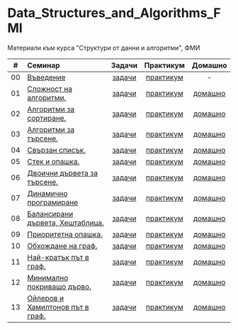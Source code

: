 # Data_Structures_and_Algorithms_FMI
Материали към курса "Структури от данни и алгоритми", ФМИ

|   #   | Семинар                                             |               Задачи                |           Практикум            |                            Домашно                            |
| :---: | :-------------------------------------------------- | :---------------------------------: | :----------------------------: | :-----------------------------------------------------------: |
|  00   | [Въведение](week_00/Seminar)                        | [задачи](week_00/Seminar/Solutions) | [практикум](week_00/Practicum) |                               -                               |
|  01   | [Сложност на алгоритми.](week_01/Seminar)           | [задачи](week_01/Seminar/Solutions) | [практикум](week_01/Practicum) | [домашно](https://www.hackerrank.com/contests/sda-hw-1-2024)  |
|  02   | [Алгоритми за сортиране.](week_02/Seminar)          | [задачи](week_02/Seminar/Solutions) | [практикум](week_02/Practicum) | [домашно](https://www.hackerrank.com/contests/sda-hw-2-2024)  |
|  03   | [Алгоритми за търсене.](week_03/Seminar)            | [задачи](week_03/Seminar/Solutions) | [практикум](week_03/Practicum) | [домашно](https://www.hackerrank.com/contests/sda-hw-3-2024)  |
|  04   | [Свързан списък.](week_04/Seminar)                  | [задачи](week_04/Seminar/Solutions) | [практикум](week_04/Practicum) | [домашно](https://www.hackerrank.com/contests/sda-hw-4-2024)  |
|  05   | [Стек и опашка.](week_05/Seminar)                   | [задачи](week_05/Seminar/Solutions) | [практикум](week_05/Practicum) | [домашно](https://www.hackerrank.com/contests/sda-hw-5-2024)  |
|  06   | [Двоични дървета за търсене.](week_06/Seminar)      | [задачи](week_06/Seminar/Solutions) | [практикум](week_06/Practicum) | [домашно](https://www.hackerrank.com/contests/sda-hw-6-2024)  |
|  07   | [Динамично програмиране](week_07/Seminar)           | [задачи](week_07/Seminar/Solutions) | [практикум](week_07/Practicum) | [домашно](https://www.hackerrank.com/contests/sda-hw-7-2024)  |
|  08   | [Балансирани дървета, Хештаблица.](week_08/Seminar) | [задачи](week_08/Seminar/Solutions) | [практикум](week_08/Practicum) | [домашно](https://www.hackerrank.com/contests/sda-hw-8-2024)  |
|  09   | [Приоритетна опашка.](week_09/Seminar)              | [задачи](week_09/Seminar/Solutions) | [практикум](week_09/Practicum) | [домашно](https://www.hackerrank.com/contests/sda-hw-9-2024)  |
|  10   | [Обхождане на граф.](week_10/Seminar)               | [задачи](week_10/Seminar/Solutions) | [практикум](week_10/Practicum) | [домашно](https://www.hackerrank.com/contests/sda-hw-10-2024) |
|  11   | [Най-кратък път в граф.](week_11/Seminar)           | [задачи](week_11/Seminar/Solutions) | [практикум](week_11/Practicum) | [домашно](https://www.hackerrank.com/contests/sda-hw-11-2024) |
|  12   | [Минимално покриващо дърво.](week_12/Seminar)       | [задачи](week_12/Seminar/Solutions) | [практикум](week_12/Practicum) | [домашно](https://www.hackerrank.com/contests/sda-hw-12-2024) |
|  13   | [Ойлеров и Хамилтонов път в граф.](week_13/Seminar) | [задачи](week_13/Seminar/Solutions) | [практикум](week_13/Practicum) | [домашно](https://www.hackerrank.com/contests/sda-hw-13-2024) |
